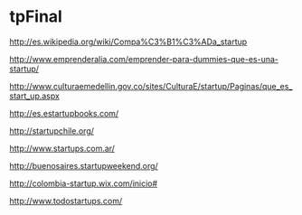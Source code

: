 tpFinal
=======

http://es.wikipedia.org/wiki/Compa%C3%B1%C3%ADa_startup

http://www.emprenderalia.com/emprender-para-dummies-que-es-una-startup/

http://www.culturaemedellin.gov.co/sites/CulturaE/startup/Paginas/que_es_start_up.aspx

http://es.estartupbooks.com/

http://startupchile.org/

http://www.startups.com.ar/

http://buenosaires.startupweekend.org/

http://colombia-startup.wix.com/inicio#


http://www.todostartups.com/

